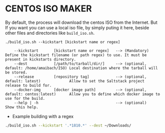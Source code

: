 CENTOS ISO MAKER
================

By default, the process will download the centos ISO from the Internet.
But If you want you can use a local iso file, by simply puting it here, beside other files and directories like `build_iso.sh`.

```
./build_iso.sh --kickstart [kickstart name or regex]

    --kickstart       [kickstart name or regex]   --> (Mandatory)                             Define the kickstart filename (or path regex) to use. It must be present in kickstarts directory.
    --dest            [/path/to/tarball/dir/]     --> (optional, default: /home/amaibach/ISO) Local destination where the tarball will be stored.
    --release         [repository tag]            --> (optional, default: latest)             Allow to set the Saltstack project release to build for.
    --docker-img      [docker image path]         --> (optional, default: centos:latest)      Allow you to define which docker image to use for the build.
    --help | -h                                   --> (optional)                              Show this help.
```

- Example building with a regex

```bash
./build_iso.sh --kickstart '.*1810.*' --dest ~/Downloads/
```
